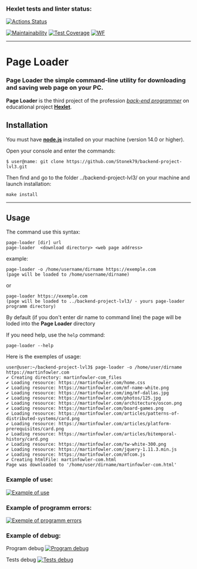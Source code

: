 ### Hexlet tests and linter status:
[![Actions Status](https://github.com/Stonek79/backend-project-lvl3/workflows/hexlet-check/badge.svg)](https://github.com/Stonek79/backend-project-lvl3/actions)

[![Maintainability](https://api.codeclimate.com/v1/badges/a99a88d28ad37a79dbf6/maintainability)](https://codeclimate.com/github/Stonek79/backend-project-lvl3)
[![Test Coverage](https://api.codeclimate.com/v1/badges/a99a88d28ad37a79dbf6/test_coverage)](https://codeclimate.com/github/Stonek79/backend-project-lvl3)
[![WF](https://github.com/Stonek79/backend-project-lvl3/workflows/PageLoader/badge.svg)](https://github.com/Stonek79/backend-project-lvl3)
***

# Page Loader 

### **Page Loader** the simple command-line utility for downloading and saving web page on your PC.

**Page Loader** is the third project of the profession [*back-end programmer*](https://ru.hexlet.io/programs/backend) on educational project [**Hexlet**](https://ru.hexlet.io/).

## Installation

You must have [**node.js**](https://nodejs.org/en/) installed on your machine (version 14.0 or higher).

Open your console and enter the commands:

    $ user@name: git clone https://github.com/Stonek79/backend-project-lvl3.git

Then find and go to the folder ../backend-project-lvl3/ on your machine and launch installation:

    make install


* * *

## Usage

The command use this syntax:

    page-loader [dir] url
    page-loader  <download directory> <web page address>

example:

    page-loader -o /home/username/dirname https://exemple.com
    (page will be loaded to /home/username/dirname)

or

    page-loader https://exemple.com
    (page will be loaded to ../backend-project-lvl3/ - yours page-loader programm directory)


By default (if you don't enter dir name to command line) the page will be loded into the **Page Loader** directory

If you need help, use the `help` command:

    page-loader --help
    
Here is the exemples of usage:

    user@user:~/backend-project-lvl3$ page-loader -o /home/user/dirname https://martinfowler.com
    ✔ Сreating directory: martinfowler-com_files
    ✔ Loading resource: https://martinfowler.com/home.css
    ✔ Loading resource: https://martinfowler.com/mf-name-white.png
    ✔ Loading resource: https://martinfowler.com/img/mf-dallas.jpg
    ✔ Loading resource: https://martinfowler.com/photos/125.jpg
    ✔ Loading resource: https://martinfowler.com/architecture/oscon.png
    ✔ Loading resource: https://martinfowler.com/board-games.png
    ✔ Loading resource: https://martinfowler.com/articles/patterns-of-distributed-systems/card.png
    ✔ Loading resource: https://martinfowler.com/articles/platform-prerequisites/card.png
    ✔ Loading resource: https://martinfowler.com/articles/bitemporal-history/card.png
    ✔ Loading resource: https://martinfowler.com/tw-white-300.png
    ✔ Loading resource: https://martinfowler.com/jquery-1.11.3.min.js
    ✔ Loading resource: https://martinfowler.com/mfcom.js
    ✔ Сreating htmlFile: martinfowler-com.html
    Page was downloaded to '/home/user/dirname/martinfowler-com.html'

    
### Example of use:
[![Example of use](https://asciinema.org/a/qda7KpzPSei8H0bVlmZQNzfqC.svg)](https://asciinema.org/a/qda7KpzPSei8H0bVlmZQNzfqC)

### Example of programm errors:
[![Exemple of programm errors](https://asciinema.org/a/j9qx3biyledIy7c5wutwWlF3O.svg)](https://asciinema.org/a/j9qx3biyledIy7c5wutwWlF3O)

### Example of debug:
Program debug
[![Program debug](https://asciinema.org/a/TMUmiMvZ3eAWKWh1nFujzg8jM.svg)](https://asciinema.org/a/TMUmiMvZ3eAWKWh1nFujzg8jM)

Tests debug
[![Tests debug](https://asciinema.org/a/HaWrDYRaDZr2KquokXmD6yjUe.svg)](https://asciinema.org/a/HaWrDYRaDZr2KquokXmD6yjUe)
